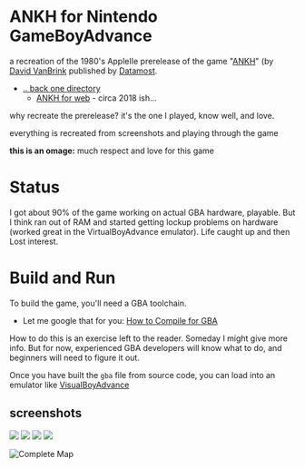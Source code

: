 # ANKH for Nintendo GameBoyAdvance

a recreation of the 1980's AppleIIe prerelease of the game "[ANKH](http://dvb.omino.com/dvb/software/ankh/index.html)" (by [David VanBrink](http://metareal.net/) published by [Datamost](https://en.wikipedia.org/wiki/Datamost).  

 * [.. back one directory](../../..) 
   * [ANKH for web](../Web) - circa 2018 ish...

why recreate the prerelease?  it's the one I played, know well, and love.

everything is recreated from screenshots and playing through the game

**this is an omage:**  much respect and love for this game

# Status
I got about 90% of the game working on actual GBA hardware, playable.  But I think ran out of RAM and started getting lockup problems on hardware (worked great in the VirtualBoyAdvance emulator).   Life caught up and then Lost interest.

# Build and Run

To build the game, you'll need a GBA toolchain.
 * Let me google that for you: [How to Compile for GBA](https://www.google.com/search?q=how+to+compile+for+GBA&oq=how+to+compile+for+GBA)

How to do this is an exercise left to the reader.  Someday I might give more info.  But for now, experienced GBA developers will know what to do, and beginners will need to figure it out.

Once you have built the `gba` file from source code, you can load into an emulator like [VisualBoyAdvance](https://www.google.com/search?q=visualboyadvance&oq=visualboyadvance)

## screenshots

![](../reference/screenshots/64rooms.an.adventure.in.the.metareal.world.png)
![](../reference/screenshots/room1x1.png)
![](../reference/screenshots/this.is.a.preliminary.version.png)
![](../reference/art/2767440-ankh_apple_ii_1_1.jpg)

![ [Complete Map](../reference/map/ankhmap.jpg) ](../reference/map/ankhmap-placement.gif)
